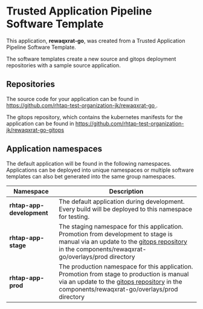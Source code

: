 # Trusted Application Pipeline Software Template

This application, **rewaqxrat-go**, was created from a Trusted Application Pipeline Software Template.

The software templates create a new source and gitops deployment repositories with a sample source application. 

## Repositories

The source code for your application can be found in [https://github.com/rhtap-test-organization-jk/rewaqxrat-go ](https://github.com/rhtap-test-organization-jk/rewaqxrat-go ).
 
The gitops repository, which contains the kubernetes manifests for the application can be found in 
[https://github.com/rhtap-test-organization-jk/rewaqxrat-go-gitops ](https://github.com/rhtap-test-organization-jk/rewaqxrat-go-gitops ) 

## Application namespaces 

The default application will be found in the following namespaces. Applications can be deployed into unique namespaces or multiple software templates can also bet generated into the same group namespaces.  

|  Namespace   |  Description   |  
| -------- | -------- |   
| **rhtap-app-development** | The default application during development. Every build will be deployed to this namespace for testing. | 
| **rhtap-app-stage** | The staging namespace for this application. Promotion from development to stage is manual via an update to the [gitops repository](https://github.com/rhtap-test-organization-jk/rewaqxrat-go-gitops ) in the components/rewaqxrat-go/overlays/prod directory |  
| **rhtap-app-prod** | The production namespace for this application. Promotion from stage to production is manual via an update to the [gitops repository](https://github.com/rhtap-test-organization-jk/rewaqxrat-go-gitops ) in the components/rewaqxrat-go/overlays/prod directory | 
